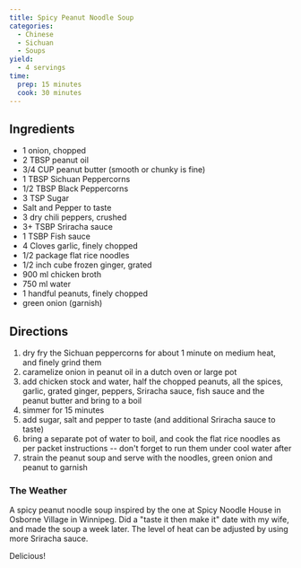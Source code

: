 ```yaml
---
title: Spicy Peanut Noodle Soup
categories:
  - Chinese
  - Sichuan
  - Soups
yield:
  - 4 servings
time:  
  prep: 15 minutes
  cook: 30 minutes
---
```

## Ingredients

* 1 onion, chopped
* 2 TBSP peanut oil
* 3/4 CUP peanut butter (smooth or chunky is fine)
* 1 TBSP Sichuan Peppercorns
* 1/2 TBSP Black Peppercorns
* 3 TSP Sugar
* Salt and Pepper to taste
* 3 dry chili peppers, crushed
* 3+ TSBP Sriracha sauce
* 1 TSBP Fish sauce
* 4 Cloves garlic, finely chopped
* 1/2 package flat rice noodles
* 1/2 inch cube frozen ginger, grated
* 900 ml chicken broth
* 750 ml water
* 1 handful peanuts, finely chopped
* green onion (garnish)

## Directions

1. dry fry the Sichuan peppercorns for about 1 minute on medium heat, and finely grind them
2. caramelize onion in peanut oil in a dutch oven or large pot
3. add chicken stock and water, half the chopped peanuts, all the spices, garlic, grated ginger, peppers, Sriracha sauce, fish sauce and the peanut butter and bring to a boil
4. simmer for 15 minutes
5. add sugar, salt and pepper to taste (and additional Sriracha sauce to taste)
6. bring a separate pot of water to boil, and cook the flat rice noodles as per packet instructions -- don't forget to run them under cool water after
7. strain the peanut soup and serve with the noodles, green onion and peanut to garnish

### The Weather

A spicy peanut noodle soup inspired by the one at Spicy Noodle House in Osborne Village in Winnipeg. Did a "taste it then make it" date with my wife, and made the soup a week later. The level of heat can be adjusted by using more Sriracha sauce.

Delicious!
